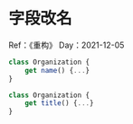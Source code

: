 # 字段改名

Ref：《重构》
Day：2021-12-05

```javascript
class Organization {
    get name() {...}
}

class Organization {
    get title() {...}
}
```